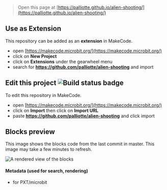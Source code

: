 
> Open this page at [https://palliotte.github.io/alien-shooting/](https://palliotte.github.io/alien-shooting/)

## Use as Extension

This repository can be added as an **extension** in MakeCode.

* open [https://makecode.microbit.org/](https://makecode.microbit.org/)
* click on **New Project**
* click on **Extensions** under the gearwheel menu
* search for **https://github.com/palliotte/alien-shooting** and import

## Edit this project ![Build status badge](https://github.com/palliotte/alien-shooting/workflows/MakeCode/badge.svg)

To edit this repository in MakeCode.

* open [https://makecode.microbit.org/](https://makecode.microbit.org/)
* click on **Import** then click on **Import URL**
* paste **https://github.com/palliotte/alien-shooting** and click import

## Blocks preview

This image shows the blocks code from the last commit in master.
This image may take a few minutes to refresh.

![A rendered view of the blocks](https://github.com/palliotte/alien-shooting/raw/master/.github/makecode/blocks.png)

#### Metadata (used for search, rendering)

* for PXT/microbit
<script src="https://makecode.com/gh-pages-embed.js"></script><script>makeCodeRender("{{ site.makecode.home_url }}", "{{ site.github.owner_name }}/{{ site.github.repository_name }}");</script>
